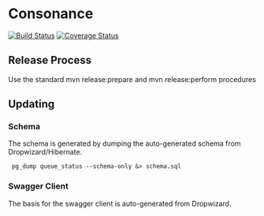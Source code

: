 # Consonance

[![Build Status](https://travis-ci.org/Consonance/consonance.svg?branch=develop)](https://travis-ci.org/Consonance/Consonance)
[![Coverage Status](https://coveralls.io/repos/Consonance/consonance/badge.svg?branch=develop)](https://coveralls.io/r/Consonance/consonance?branch=develop)

## Release Process

Use the standard mvn release:prepare and mvn release:perform procedures

## Updating

### Schema

The schema is generated by dumping the auto-generated schema from Dropwizard/Hibernate. 

     pg_dump queue_status --schema-only &> schema.sql

### Swagger Client

The basis for the swagger client is auto-generated from Dropwizard. 



